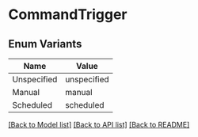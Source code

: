 # CommandTrigger

## Enum Variants

| Name | Value |
|---- | -----|
| Unspecified | unspecified |
| Manual | manual |
| Scheduled | scheduled |


[[Back to Model list]](../README.md#documentation-for-models) [[Back to API list]](../README.md#documentation-for-api-endpoints) [[Back to README]](../README.md)


